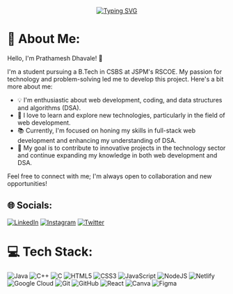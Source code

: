 <p align="center">
<a href="https://git.io/typing-svg"><img src="https://readme-typing-svg.demolab.com?font=Reem+Kufi+Fun&size=25&duration=3000&pause=300&color=2BE8F7&center=true&random=false&width=435&lines=Hey+There+%F0%9F%91%8B;This+is+Prathamesh;Welcome+to+My+World!" alt="Typing SVG" /></a>
</p>


# 💫 About Me:

Hello, I'm Prathamesh Dhavale! 🚀

I'm a student pursuing a B.Tech in CSBS at JSPM's RSCOE. My passion for technology and problem-solving led me to develop this project. Here's a bit more about me:

- 💡 I'm enthusiastic about web development, coding, and data structures and algorithms (DSA).
- 🌱 I love to learn and explore new technologies, particularly in the field of web development.
- 📚 Currently, I'm focused on honing my skills in full-stack web development and enhancing my understanding of DSA.
- 🎯 My goal is to contribute to innovative projects in the technology sector and continue expanding my knowledge in both web development and DSA.

Feel free to connect with me; I'm always open to collaboration and new opportunities!



## 🌐 Socials:

[![LinkedIn](https://img.shields.io/badge/LinkedIn-%230077B5.svg?logo=linkedin&logoColor=white)](https://www.linkedin.com/in/dprathamesh/)
[![Instagram](https://img.shields.io/badge/Instagram-%23E4405F.svg?logo=Instagram&logoColor=white)](https://www.instagram.com/endeavour_2003/)
[![Twitter](https://img.shields.io/badge/Twitter-%231DA1F2.svg?logo=Twitter&logoColor=white)](https://twitter.com/prathmesh2404)

# 💻 Tech Stack:
![Java](https://img.shields.io/badge/java-%23ED8B00.svg?style=for-the-badge&logo=openjdk&logoColor=white)
![C++](https://img.shields.io/badge/c++-%2300599C.svg?style=for-the-badge&logo=c%2B%2B&logoColor=white)
![C](https://img.shields.io/badge/c-%2300599C.svg?style=for-the-badge&logo=c&logoColor=white)
![HTML5](https://img.shields.io/badge/html5-%23E34F26.svg?style=for-the-badge&logo=html5&logoColor=white)
![CSS3](https://img.shields.io/badge/css3-%231572B6.svg?style=for-the-badge&logo=css3&logoColor=white)
![JavaScript](https://img.shields.io/badge/javascript-%23323330.svg?style=for-the-badge&logo=javascript&logoColor=%23F7DF1E)
![NodeJS](https://img.shields.io/badge/node.js-6DA55F?style=for-the-badge&logo=node.js&logoColor=white)
![Netlify](https://img.shields.io/badge/netlify-%23000000.svg?style=for-the-badge&logo=netlify&logoColor=#00C7B7)
![Google Cloud](https://img.shields.io/badge/Google%20Cloud-%234285F4.svg?style=for-the-badge&logo=google-cloud&logoColor=white)
![Git](https://img.shields.io/badge/git-%23F05033.svg?style=for-the-badge&logo=git&logoColor=white)
![GitHub](https://img.shields.io/badge/github-%23121011.svg?style=for-the-badge&logo=github&logoColor=white)
![React](https://img.shields.io/badge/react-%2320232a.svg?style=for-the-badge&logo=react&logoColor=%2361DAFB)
![Canva](https://img.shields.io/badge/Canva-%2300C4CC.svg?style=for-the-badge&logo=Canva&logoColor=white)
![Figma](https://img.shields.io/badge/figma-%23F24E1E.svg?style=for-the-badge&logo=figma&logoColor=white)